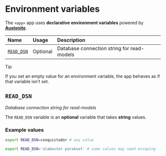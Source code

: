# Environment variables

The `<app>` app uses **declarative environment variables** powered by
**[Austenite]**.

[austenite]: https://github.com/ezzatron/austenite

| Name                    | Usage    | Description                                |
| :---------------------- | :------- | :----------------------------------------- |
| [`READ_DSN`](#READ_DSN) | Optional | Database connection string for read-models |

> [!TIP]
> If you set an empty value for an environment variable, the app behaves as if
> that variable isn't set.

## `READ_DSN`

_Database connection string for read-models_

The `READ_DSN` variable is an **optional** variable
that takes **string** values.

### Example values

```sh
export READ_DSN=conquistador # any value
```

```sh
export READ_DSN='alabaster parakeet' # some values may need escaping
```
